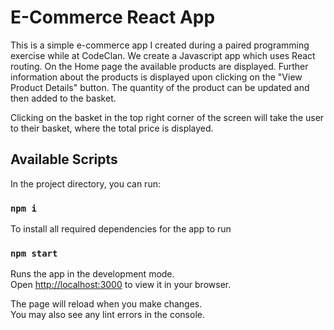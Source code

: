 # E-Commerce React App

This is a simple e-commerce app I created during a paired programming exercise while at CodeClan. We create a Javascript app which uses React routing.
On the Home page the available products are displayed. Further information about the products is displayed upon clicking on the "View Product Details" button. The quantity of the product can be updated and then added to the basket. 

Clicking on the basket in the top right corner of the screen will take the user to their basket, where the total price is displayed.

## Available Scripts

In the project directory, you can run:

### `npm i`
To install all required dependencies for the app to run

### `npm start`

Runs the app in the development mode.\
Open [http://localhost:3000](http://localhost:3000) to view it in your browser.

The page will reload when you make changes.\
You may also see any lint errors in the console.

